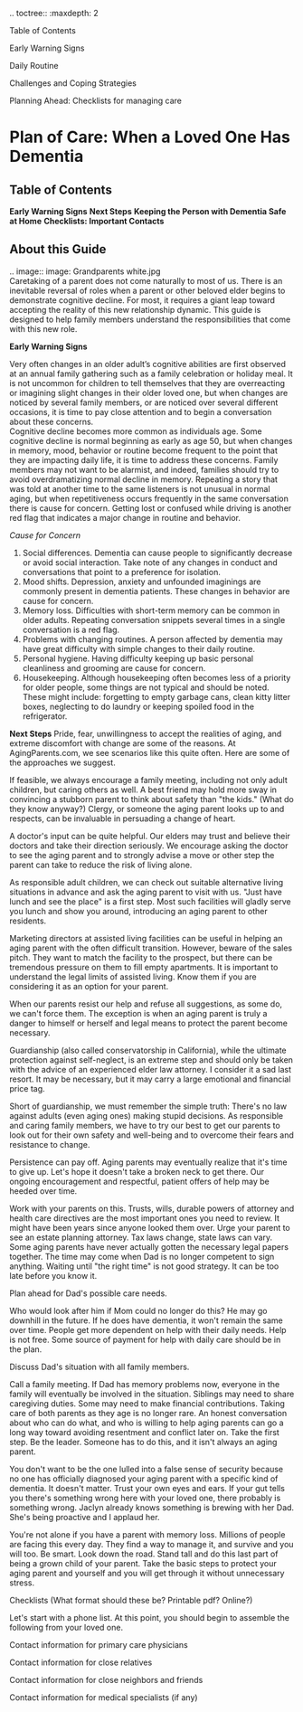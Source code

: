 
.. toctree::
   :maxdepth: 2
   
   Table of Contents
   
   Early Warning Signs
   
   Daily Routine
   
   Challenges and Coping Strategies
   
   Planning Ahead: Checklists for managing care

 Plan of Care: When a Loved One Has Dementia 
 ===========================================
 Table of Contents
-------------------
**Early Warning Signs**
**Next Steps**
**Keeping the Person with Dementia Safe at Home**
**Checklists: Important Contacts**

About this Guide 
----------------
.. image:: image: Grandparents white.jpg  
   Caretaking of a parent does not come naturally to most of us.  There is an inevitable reversal of roles when a parent or other beloved elder begins to demonstrate cognitive decline. For most, it requires a giant leap toward accepting the reality of this new relationship dynamic. This guide is designed to help family members understand the responsibilities that come with this new role.

**Early Warning Signs**

Very often changes in an older adult’s cognitive abilities are first observed at an annual family gathering such as a family celebration or holiday meal.  It is not uncommon for children to tell themselves that they are overreacting or imagining slight changes in their older loved one, but when changes are noticed by several family members, or are noticed over several different occasions, it is time to pay close attention and to begin a conversation about these concerns.  
Cognitive decline becomes more common as individuals age.  Some cognitive decline is normal beginning as early as age 50, but when changes in memory, mood, behavior or routine become frequent to the point that they are impacting daily life, it is time to address these concerns.  Family members may not want to be alarmist, and indeed, families should try to avoid overdramatizing normal decline in memory.  Repeating a story that was told at another time to the same listeners is not unusual in normal aging, but when repetitiveness occurs frequently in the same conversation there is cause for concern.  Getting lost or confused while driving is another red flag that indicates a major change in routine and behavior.

*Cause for Concern*
1. Social differences.  Dementia can cause people to significantly decrease or avoid social interaction. Take note of any changes in conduct and conversations that point to a preference for isolation. 
2. Mood shifts. Depression, anxiety and unfounded imaginings are commonly present in dementia patients. These changes in behavior are cause for concern.
3. Memory loss. Difficulties with short-term memory can be common in older adults. Repeating conversation snippets several times in a single conversation is a red flag.
4. Problems with changing routines. A person affected by dementia may have great difficulty with simple changes to their daily routine. 
5. Personal hygiene. Having difficulty keeping up basic personal cleanliness and grooming are cause for concern.
6. Housekeeping.  Although housekeeping often becomes less of a priority for older people, some things are not typical and should be noted.  These might include: forgetting to empty garbage cans, clean kitty litter boxes, neglecting to do laundry or keeping spoiled food in the refrigerator.  

**Next Steps**
Pride, fear, unwillingness to accept the realities of aging, and extreme discomfort with change are some of the reasons. At AgingParents.com, we see scenarios like this quite often. Here are some of the approaches we suggest.

If feasible, we always encourage a family meeting, including not only adult children, but caring others as well. A best friend may hold more sway in convincing a stubborn parent to think about safety than "the kids." (What do they know anyway?) Clergy, or someone the aging parent looks up to and respects, can be invaluable in persuading a change of heart.

A doctor's input can be quite helpful. Our elders may trust and believe their doctors and take their direction seriously. We encourage asking the doctor to see the aging parent and to strongly advise a move or other step the parent can take to reduce the risk of living alone.

As responsible adult children, we can check out suitable alternative living situations in advance and ask the aging parent to visit with us. "Just have lunch and see the place" is a first step. Most such facilities will gladly serve you lunch and show you around, introducing an aging parent to other residents.

Marketing directors at assisted living facilities can be useful in helping an aging parent with the often difficult transition. However, beware of the sales pitch. They want to match the facility to the prospect, but there can be tremendous pressure on them to fill empty apartments. It is important to understand the legal limits of assisted living. Know them if you are considering it as an option for your parent.

When our parents resist our help and refuse all suggestions, as some do, we can't force them. The exception is when an aging parent is truly a danger to himself or herself and legal means to protect the parent become necessary.

Guardianship (also called conservatorship in California), while the ultimate protection against self-neglect, is an extreme step and should only be taken with the advice of an experienced elder law attorney. I consider it a sad last resort. It may be necessary, but it may carry a large emotional and financial price tag.

Short of guardianship, we must remember the simple truth: There's no law against adults (even aging ones) making stupid decisions. As responsible and caring family members, we have to try our best to get our parents to look out for their own safety and well-being and to overcome their fears and resistance to change.

Persistence can pay off. Aging parents may eventually realize that it's time to give up. Let's hope it doesn't take a broken neck to get there. Our ongoing encouragement and respectful, patient offers of help may be heeded over time.

Work with your parents on this. Trusts, wills, durable powers of attorney and health care directives are the most important ones you need to review.  It might have been years since anyone looked them over.  Urge your parent to see an estate planning attorney.  Tax laws change, state laws can vary. Some aging parents have never actually gotten the necessary legal papers together.  The time may come when Dad is no longer competent to sign anything. Waiting until "the right time" is not good strategy.  It can be too late before you know it.

Plan ahead for Dad's possible care needs.

Who would look after him if Mom could no longer do this?  He may go downhill in the future.   If he does have dementia, it won't remain the same over time.  People get more dependent on help with their daily needs.  Help is not free.  Some source of payment for help with daily care should be in the plan.

Discuss Dad's situation with all family members.

Call a family meeting. If Dad has memory problems now, everyone in the family will eventually be involved in the situation.  Siblings may need to share caregiving duties.  Some may need to make financial contributions.  Taking care of both parents as they age is no longer rare.  An honest conversation about who can do what, and who is willing to help aging parents can go a long way toward avoiding resentment and conflict later on.  Take the first step. Be the leader. Someone has to do this, and it isn't always an aging parent.

You don't want to be the one lulled into a false sense of security because no one has officially diagnosed your aging parent with a specific kind of dementia.  It doesn't matter. Trust your own eyes and ears.  If your gut tells you there's something wrong here with your loved one, there probably is something wrong.  Jaclyn already knows something is brewing with her Dad. She's being proactive and I applaud her.

You're not alone if you have a parent with memory loss. Millions of people are facing this every day. They find a way to manage it, and survive and you will too.  Be smart.  Look down the road. Stand tall and do this last part of being a grown child of your parent. Take the basic steps to protect your aging parent and yourself and you will get through it without unnecessary stress.

Checklists  (What format should these be?  Printable pdf? Online?)

 Let's start with a phone list.
 At this point, you should begin to assemble the following from your loved one.

 Contact information for primary care physicians

 Contact information for close relatives

 Contact information for close neighbors and friends

 Contact information for medical specialists (if any)



